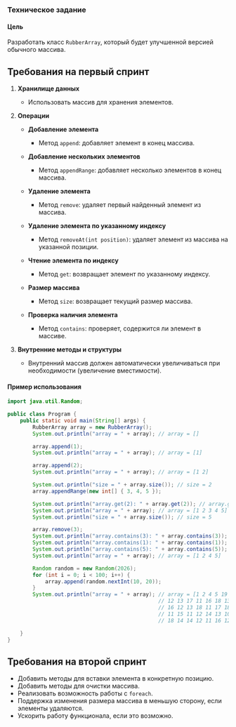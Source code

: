 ### Техническое задание

#### Цель
Разработать класс `RubberArray`, который будет улучшенной версией обычного массива.

## Требования на первый спринт

1. **Хранилище данных**
    - Использовать массив для хранения элементов.

2. **Операции**

    - **Добавление элемента**
        - Метод `append`: добавляет элемент в конец массива.

    - **Добавление нескольких элементов**
        - Метод `appendRange`: добавляет несколько элементов в конец массива.

    - **Удаление элемента**
        - Метод `remove`: удаляет первый найденный элемент из массива.

    - **Удаление элемента по указанному индексу**
        - Метод `removeAt(int position)`: удаляет элемент из массива на указанной позиции.

    - **Чтение элемента по индексу**
        - Метод `get`: возвращает элемент по указанному индексу.

    - **Размер массива**
        - Метод `size`: возвращает текущий размер массива.

    - **Проверка наличия элемента**
        - Метод `contains`: проверяет, содержится ли элемент в массиве.

3. **Внутренние методы и структуры**
    - Внутренний массив должен автоматически увеличиваться при необходимости (увеличение вместимости).

#### Пример использования

```java
import java.util.Random;

public class Program {
    public static void main(String[] args) {
        RubberArray array = new RubberArray();
        System.out.println("array = " + array); // array = []

        array.append(1);
        System.out.println("array = " + array); // array = [1]

        array.append(2);
        System.out.println("array = " + array); // array = [1 2]

        System.out.println("size = " + array.size()); // size = 2
        array.appendRange(new int[] { 3, 4, 5 });

        System.out.println("array.get(2): " + array.get(2)); // array.get(2): 3
        System.out.println("array = " + array); // array = [1 2 3 4 5]
        System.out.println("size = " + array.size()); // size = 5

        array.remove(3);
        System.out.println("array.contains(3): " + array.contains(3)); // array.contains(3): false
        System.out.println("array.contains(1): " + array.contains(1)); // array.contains(1): true
        System.out.println("array.contains(5): " + array.contains(5)); // array.contains(5): true
        System.out.println("array = " + array); // array = [1 2 4 5]

        Random random = new Random(2026);
        for (int i = 0; i < 100; i++) {
            array.append(random.nextInt(10, 20));
        }
        System.out.println("array = " + array); // array = [1 2 4 5 19 10 17 10 19 18 13 16 14 18 19 19 11 10 14 14 10
                                                // 12 13 17 11 16 18 13 13 10 15 14 10 15 16 10 14 14 11 10 18 17 15 12
                                                // 16 12 13 18 11 17 18 16 11 17 17 16 18 19 14 15 10 18 17 11 18 13 13
                                                // 11 15 11 12 14 13 10 17 16 14 14 19 19 15 14 10 11 15 10 19 14 12 11
                                                // 18 14 14 12 11 16 12 11 14 15 13 15 14 11]

    }
}

```

## Требования на второй спринт
- Добавить методы для вставки элемента в конкретную позицию.
- Добавить методы для очистки массива.
- Реализовать возможность работы с `foreach`.
- Поддержка изменения размера массива в меньшую сторону, если элементы удаляются.
- Ускорить работу функционала, если это возможно.